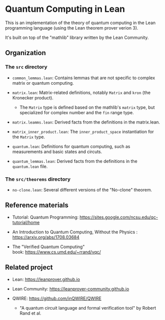 # Quantum Computing in Lean

This is an implementation of the theory of quantum computing in the Lean programming language (using the Lean theorem prover verion 3).

It's built on top of the "mathlib" library written by the Lean Community.


## Organization

### The `src` directory

* `common_lemmas.lean`: Contains lemmas that are not specific to complex matrix or quantum computing.

* `matrix.lean`: Matrix-related definitions, notably `Matrix` and `kron` (the Kronecker product).

  * The `Matrix` type is defined based on the mathlib's `matrix` type, but specialized for complex number and the `fin` range type.

* `matrix.leamms.lean`: Derived facts from the definitions in the matrix.lean.

* `matrix_inner_product.lean`: The `inner_product_space` instantiation for the `Matrix` type.

* `quantum.lean`: Definitions for quantum computing, such as measurements and basic states and circuts.

* `quantum_lemmas.lean`: Derived facts from the definitions in the `quantum.lean` file.


### The `src/theorems` directory

* `no-clone.lean`: Several different versions of the "No-clone" theorem.


## Reference materials

* Tutorial: Quantum Programming: https://sites.google.com/ncsu.edu/qc-tutorial/home

* An Introduction to Quantum Computing, Without the Physics : https://arxiv.org/abs/1708.03684

* The "Verified Quantum Computing" book: https://www.cs.umd.edu/~rrand/vqc/


## Related project

* Lean: https://leanprover.github.io

* Lean Community: https://leanprover-community.github.io

* QWIRE: https://github.com/inQWIRE/QWIRE
  * "A quantum circuit language and formal verification tool" by Robert Rand et al.
